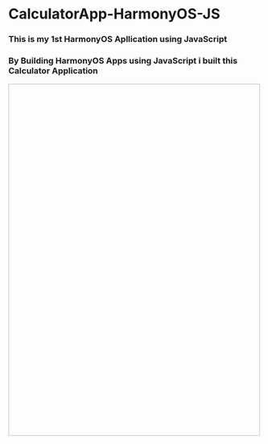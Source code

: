 # CalculatorApp-HarmonyOS-JS

### This is my 1st HarmonyOS Apllication using JavaScript

### By Building HarmonyOS Apps using JavaScript i built this Calculator Application

<img source="/images/calc.png" width="500px" height="700px" />
